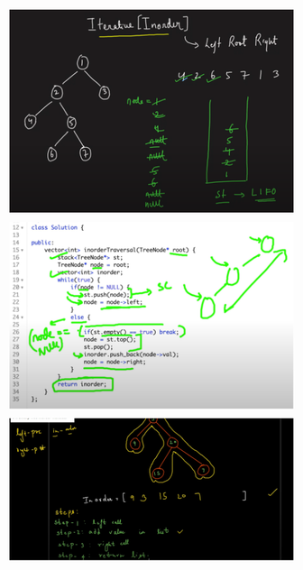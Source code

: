 <br>

<p align="center">
  <img src="./1.png" alt="image"/>
</p>
<p align="center">
  <img src="./2.png" alt="image"/>
</p>
<p align="center">
  <img src="./3.png" alt="image"/>
</p>

<br>